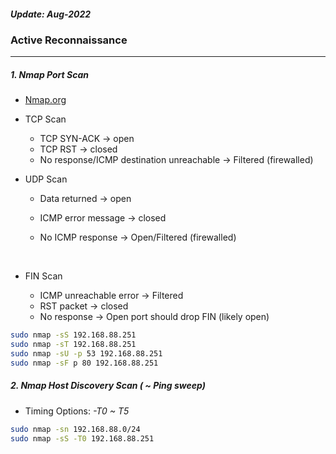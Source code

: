<h5><em>Update: Aug-2022</em></h5>

<h3>Active Reconnaissance</h3>

---

<h5>1. Nmap Port Scan</h5>

-   [Nmap.org](https://nmap.org/)

-   TCP Scan
    -   TCP SYN-ACK -> open
    -   TCP RST -> closed
    -   No response/ICMP destination unreachable -> Filtered (firewalled)
        <br/>
-   UDP Scan

    -   Data returned -> open
    -   ICMP error message -> closed
    -   No ICMP response -> Open/Filtered (firewalled)

        <br/>

-   FIN Scan
    -   ICMP unreachable error -> Filtered
    -   RST packet -> closed
    -   No response -> Open port should drop FIN (likely open)

```sh
sudo nmap -sS 192.168.88.251
sudo nmap -sT 192.168.88.251
sudo nmap -sU -p 53 192.168.88.251
sudo nmap -sF p 80 192.168.88.251

```

<h5>2. Nmap Host Discovery Scan ( ~ Ping sweep) </h5>

-   Timing Options: <em>-T0 ~ T5</em>

```sh
sudo nmap -sn 192.168.88.0/24
sudo nmap -sS -T0 192.168.88.251

```
